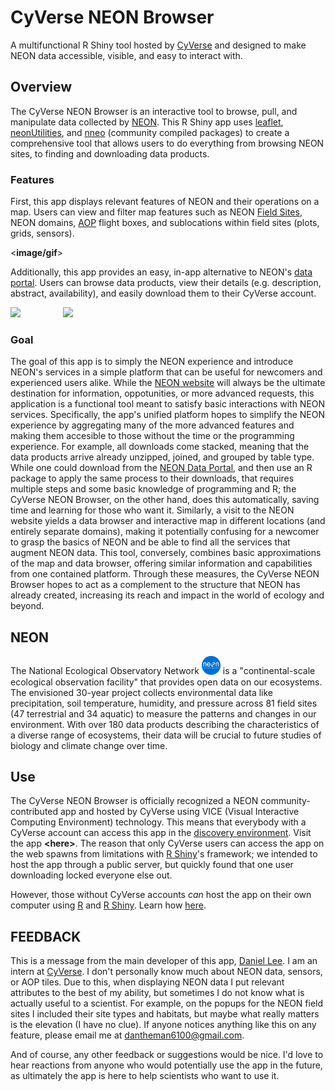 # CyVerse NEON Browser

A multifunctional R Shiny tool hosted by [CyVerse](https://cyverse.org) and designed to make NEON data accessible, visible, and easy to interact with.

## Overview

The CyVerse NEON Browser is an interactive tool to browse, pull, and manipulate data collected by [NEON](https://www.neonscience.org/). This R Shiny app uses [leaflet](https://leafletjs.com/), [neonUtilities](https://github.com/NEONScience/NEON-utilities/tree/master/neonUtilities), and [nneo](https://github.com/ropensci/nneo) (community compiled packages) to create a comprehensive tool that allows users to do everything from browsing NEON sites, to finding and downloading data products.

### Features

First, this app displays relevant features of NEON and their operations on a map. Users can view and filter map features such as NEON [Field Sites](https://www.neonscience.org/field-sites), NEON domains, [AOP](https://www.neonscience.org/data-collection/airborne-remote-sensing) flight boxes, and sublocations within field sites (plots, grids, sensors).

<**image/gif**>

Additionally, this app provides an easy, in-app alternative to NEON's [data portal](http://data.neonscience.org/browse-data). Users can browse data products, view their details (e.g. description, abstract, availability), and easily download them to their CyVerse account.

<img src = "Img/data_browse.gif" width = "420"/> <img src = "Img/data_download:unzip.gif" width = "420" align = "right"/>

### Goal

The goal of this app is to simply the NEON experience and introduce NEON's services in a simple platform that can be useful for newcomers and experienced users alike. While the <a href='https://www.neonscience.org/' target='_blank'>NEON website</a> will always be the ultimate destination for information, oppotunities, or more advanced requests, this application is a functional tool meant to satisfy basic interactions with NEON services. Specifically, the app's unified platform hopes to simplify the NEON experience by aggregating many of the more advanced features and making them accesible to those without the time or the programming experience. For example, all downloads come stacked, meaning that the data products arrive already unzipped, joined, and grouped by table type. While one could download from the <a href='http://data.neonscience.org/home' target='_blank'>NEON Data Portal</a>, and then use an R package to apply the same process to their downloads, that requires multiple steps and some basic knowledge of programming and R; the CyVerse NEON Browser, on the other hand, does this automatically, saving time and learning for those who want it. Similarly, a visit to the NEON website yields a data browser and interactive map in different locations (and entirely separate domains), making it potentially confusing for a newcomer to grasp the basics of NEON and be able to find all the services that augment NEON data. This tool, conversely, combines basic approximations of the map and data browser, offering similar information and capabilities from one contained platform. Through these measures, the CyVerse NEON Browser hopes to act as a complement to the structure that NEON has already created, increasing its reach and impact in the world of ecology and beyond.

## NEON

The National Ecological Observatory Network <a href="https://www.neonscience.org/"><img src = "Img/NEON.png" width=30/></a> is a "continental-scale ecological observation facility" that provides open data on our ecosystems. The envisioned 30-year project collects environmental data like precipitation, soil temperature, humidity, and pressure across 81 field sites (47 terrestrial and 34 aquatic) to measure the patterns and changes in our environment. With over 180 data products describing the characteristics of a diverse range of ecosystems, their data will be crucial to future studies of biology and climate change over time.

## Use

The CyVerse NEON Browser is officially recognized a NEON community-contributed app and hosted by CyVerse using VICE (Visual Interactive Computing Environment) technology. This means that everybody with a CyVerse account can access this app in the [discovery environment](https://www.cyverse.org/discovery-environment). Visit the app **\<here\>**. The reason that only CyVerse users can access the app on the web spawns from limitations with [R Shiny](https://shiny.rstudio.com/)'s framework; we intended to host the app through a public server, but quickly found that one user downloading locked everyone else out.

However, those without CyVerse accounts *can* host the app on their own computer using [R](https://www.r-project.org/) and [R Shiny](https://shiny.rstudio.com/). Learn how [here](https://github.com/Danielslee51/NEON-Shiny-Browser).

## FEEDBACK
This is a message from the main developer of this app, [Daniel Lee](https://github.com/Danielslee51). I am an intern at [CyVerse](http://www.cyverse.org/). I don't personally know much about NEON data, sensors, or AOP tiles. Due to this, when displaying NEON data I put relevant attributes to the best of my ability, but sometimes I do not know what is actually useful to a scientist. For example, on the popups for the NEON field sites I included their site types and habitats, but maybe what really matters is the elevation (I have no clue). If anyone notices anything like this on any feature, please email me at dantheman6100@gmail.com.

And of course, any other feedback or suggestions would be nice. I'd love to hear reactions from anyone who would potentially use the app in the future, as ultimately the app is here to help scientists who want to use it.
